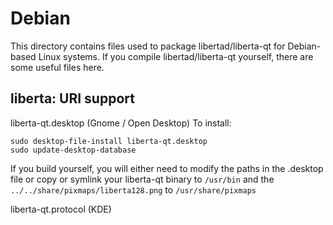 
Debian
====================
This directory contains files used to package libertad/liberta-qt
for Debian-based Linux systems. If you compile libertad/liberta-qt yourself, there are some useful files here.

## liberta: URI support ##


liberta-qt.desktop  (Gnome / Open Desktop)
To install:

	sudo desktop-file-install liberta-qt.desktop
	sudo update-desktop-database

If you build yourself, you will either need to modify the paths in
the .desktop file or copy or symlink your liberta-qt binary to `/usr/bin`
and the `../../share/pixmaps/liberta128.png` to `/usr/share/pixmaps`

liberta-qt.protocol (KDE)

